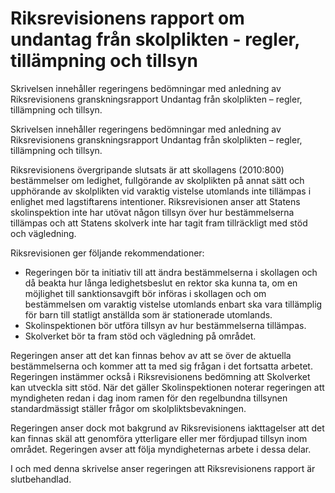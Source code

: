 # Riksrevisionens rapport om undantag från skolplikten - regler, tillämpning och tillsyn

Skrivelsen innehåller regeringens bedömningar med anledning av Riksrevisionens granskningsrapport Undantag från skolplikten – regler, tillämpning och tillsyn.

Skrivelsen innehåller regeringens bedömningar med anledning av Riksrevisionens granskningsrapport Undantag från skolplikten – regler, tillämpning och tillsyn.

Riksrevisionens övergripande slutsats är att skollagens (2010:800) bestämmelser om ledighet, fullgörande av skolplikten på annat sätt och upphörande av skolplikten vid varaktig vistelse utomlands inte tillämpas i enlighet med lagstiftarens intentioner. Riksrevisionen anser att Statens skolinspektion inte har utövat någon tillsyn över hur bestämmelserna tillämpas och att Statens skolverk inte har tagit fram tillräckligt med stöd och vägledning.

Riksrevisionen ger följande rekommendationer:

* Regeringen bör ta initiativ till att ändra bestämmelserna i skollagen och då beakta hur långa ledighetsbeslut en rektor ska kunna ta, om en möjlighet till sanktionsavgift bör införas i skollagen och om bestämmelsen om varaktig vistelse utomlands enbart ska vara tillämplig för barn till statligt anställda som är stationerade utomlands.
* Skolinspektionen bör utföra tillsyn av hur bestämmelserna tillämpas.
* Skolverket bör ta fram stöd och vägledning på området.

Regeringen anser att det kan finnas behov av att se över de aktuella bestämmelserna och kommer att ta med sig frågan i det fortsatta arbetet. Regeringen instämmer också i Riksrevisionens bedömning att Skolverket kan utveckla sitt stöd. När det gäller Skolinspektionen noterar regeringen att myndigheten redan i dag inom ramen för den regelbundna tillsynen standardmässigt ställer frågor om skolpliktsbevakningen.

Regeringen anser dock mot bakgrund av Riksrevisionens iakttagelser att det kan finnas skäl att genomföra ytterligare eller mer fördjupad tillsyn inom området. Regeringen avser att följa myndigheternas arbete i dessa delar.

I och med denna skrivelse anser regeringen att Riksrevisionens rapport är slutbehandlad.
